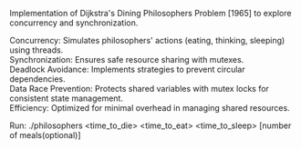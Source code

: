 Implementation of Dijkstra's Dining Philosophers Problem [1965] to explore concurrency and synchronization.

Concurrency: Simulates philosophers' actions (eating, thinking, sleeping) using threads. <br/>
Synchronization: Ensures safe resource sharing with mutexes.<br/>
Deadlock Avoidance: Implements strategies to prevent circular dependencies.<br/>
Data Race Prevention: Protects shared variables with mutex locks for consistent state management.<br/>
Efficiency: Optimized for minimal overhead in managing shared resources.<br/>

Run:
./philosophers <philosophers> <time_to_die> <time_to_eat> <time_to_sleep> [number of meals(optional)]
